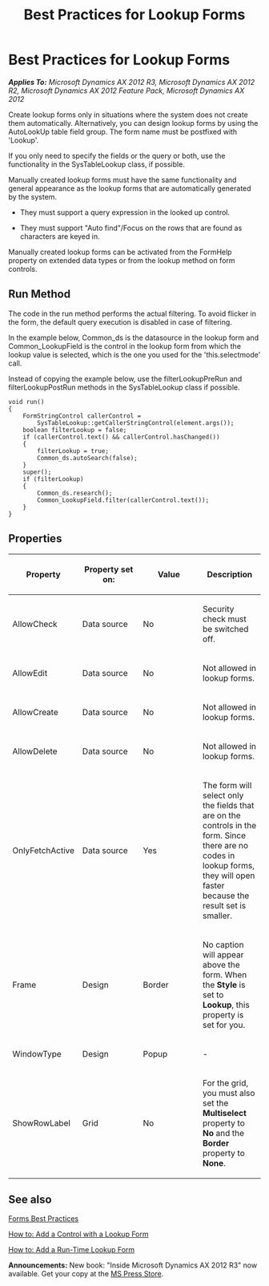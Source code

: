 ﻿---
title: Best Practices for Lookup Forms
TOCTitle: Lookup Forms
ms:assetid: fd2ffcea-116e-4cde-9d8b-84494d0a9a24
ms:mtpsurl: https://msdn.microsoft.com/en-us/library/Aa892864(v=AX.60)
ms:contentKeyID: 35254206
ms.date: 05/18/2015
mtps_version: v=AX.60
---

# Best Practices for Lookup Forms 


_**Applies To:** Microsoft Dynamics AX 2012 R3, Microsoft Dynamics AX 2012 R2, Microsoft Dynamics AX 2012 Feature Pack, Microsoft Dynamics AX 2012_

Create lookup forms only in situations where the system does not create them automatically. Alternatively, you can design lookup forms by using the AutoLookUp table field group. The form name must be postfixed with 'Lookup'.

If you only need to specify the fields or the query or both, use the functionality in the SysTableLookup class, if possible.

Manually created lookup forms must have the same functionality and general appearance as the lookup forms that are automatically generated by the system.

  - They must support a query expression in the looked up control.

  - They must support "Auto find"/Focus on the rows that are found as characters are keyed in.

Manually created lookup forms can be activated from the FormHelp property on extended data types or from the lookup method on form controls.

## Run Method

The code in the run method performs the actual filtering. To avoid flicker in the form, the default query execution is disabled in case of filtering.

In the example below, Common\_ds is the datasource in the lookup form and Common\_LookupField is the control in the lookup form from which the lookup value is selected, which is the one you used for the 'this.selectmode' call.

Instead of copying the example below, use the filterLookupPreRun and filterLookupPostRun methods in the SysTableLookup class if possible.

    void run()
    {
        FormStringControl callerControl = 
            SysTableLookup::getCallerStringControl(element.args());
        boolean filterLookup = false;
        if (callerControl.text() && callerControl.hasChanged())
        {
            filterLookup = true;
            Common_ds.autoSearch(false);
        }
        super();
        if (filterLookup)
        {
            Common_ds.research();
            Common_LookupField.filter(callerControl.text());
        }
    }

## Properties

<table>
<colgroup>
<col style="width: 25%" />
<col style="width: 25%" />
<col style="width: 25%" />
<col style="width: 25%" />
</colgroup>
<thead>
<tr class="header">
<th><p>Property</p></th>
<th><p>Property set on:</p></th>
<th><p>Value</p></th>
<th><p>Description</p></th>
</tr>
</thead>
<tbody>
<tr class="odd">
<td><p>AllowCheck</p></td>
<td><p>Data source</p></td>
<td><p>No</p></td>
<td><p>Security check must be switched off.</p></td>
</tr>
<tr class="even">
<td><p>AllowEdit</p></td>
<td><p>Data source</p></td>
<td><p>No</p></td>
<td><p>Not allowed in lookup forms.</p></td>
</tr>
<tr class="odd">
<td><p>AllowCreate</p></td>
<td><p>Data source</p></td>
<td><p>No</p></td>
<td><p>Not allowed in lookup forms.</p></td>
</tr>
<tr class="even">
<td><p>AllowDelete</p></td>
<td><p>Data source</p></td>
<td><p>No</p></td>
<td><p>Not allowed in lookup forms.</p></td>
</tr>
<tr class="odd">
<td><p>OnlyFetchActive</p></td>
<td><p>Data source</p></td>
<td><p>Yes</p></td>
<td><p>The form will select only the fields that are on the controls in the form. Since there are no codes in lookup forms, they will open faster because the result set is smaller.</p></td>
</tr>
<tr class="even">
<td><p>Frame</p></td>
<td><p>Design</p></td>
<td><p>Border</p></td>
<td><p>No caption will appear above the form. When the <strong>Style</strong> is set to <strong>Lookup</strong>, this property is set for you.</p></td>
</tr>
<tr class="odd">
<td><p>WindowType</p></td>
<td><p>Design</p></td>
<td><p>Popup</p></td>
<td><p>-</p></td>
</tr>
<tr class="even">
<td><p>ShowRowLabel</p></td>
<td><p>Grid</p></td>
<td><p>No</p></td>
<td><p>For the grid, you must also set the <strong>Multiselect</strong> property to <strong>No</strong> and the <strong>Border</strong> property to <strong>None</strong>.</p></td>
</tr>
</tbody>
</table>


## See also

[Forms Best Practices](forms-best-practices.md)

[How to: Add a Control with a Lookup Form](how-to-add-a-control-with-a-lookup-form.md)

[How to: Add a Run-Time Lookup Form](how-to-add-a-run-time-lookup-form.md)

  
**Announcements:** New book: "Inside Microsoft Dynamics AX 2012 R3" now available. Get your copy at the [MS Press Store](https://www.microsoftpressstore.com/store/inside-microsoft-dynamics-ax-2012-r3-9780735685109).

